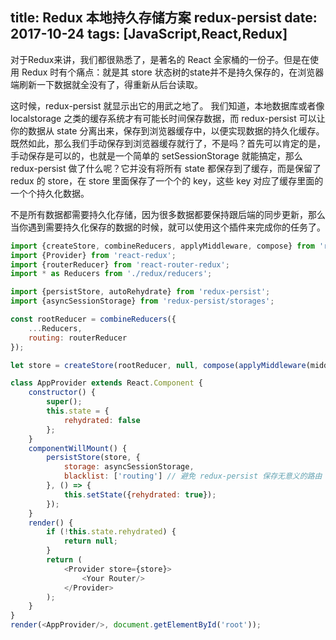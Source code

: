 title: Redux 本地持久存储方案 redux-persist
date: 2017-10-24
tags: [JavaScript,React,Redux]
---

对于Redux来讲，我们都很熟悉了，是著名的 React 全家桶的一份子。但是在使用 Redux 时有个痛点：就是其 store 状态树的state并不是持久保存的，在浏览器端刷新一下数据就全没有了，得重新从后台读取。

这时候，redux-persist 就显示出它的用武之地了。
我们知道，本地数据库或者像 localstorage 之类的缓存系统才有可能长时间保存数据，而 redux-persist 可以让你的数据从 state 分离出来，保存到浏览器缓存中，以便实现数据的持久化缓存。
既然如此，那么我们手动保存到浏览器缓存就行了，不是吗？首先可以肯定的是，手动保存是可以的，也就是一个简单的 setSessionStorage 就能搞定，那么 redux-persist 做了什么呢？它并没有将所有 state 都保存到了缓存，而是保留了 redux 的 store，在 store 里面保存了一个个的 key，这些 key 对应了缓存里面的一个个持久化数据。

不是所有数据都需要持久化存储，因为很多数据都要保持跟后端的同步更新，那么当你遇到需要持久化保存的数据的时候，就可以使用这个插件来完成你的任务了。

```javascript
import {createStore, combineReducers, applyMiddleware, compose} from 'redux';
import {Provider} from 'react-redux';
import {routerReducer} from 'react-router-redux';
import * as Reducers from './redux/reducers';

import {persistStore, autoRehydrate} from 'redux-persist';
import {asyncSessionStorage} from 'redux-persist/storages';

const rootReducer = combineReducers({
    ...Reducers,
    routing: routerReducer
});

let store = createStore(rootReducer, null, compose(applyMiddleware(middleware), autoRehydrate()));

class AppProvider extends React.Component {
    constructor() {
        super();
        this.state = {
            rehydrated: false
        };
    }
    componentWillMount() {
        persistStore(store, {
            storage: asyncSessionStorage,
            blacklist: ['routing'] // 避免 redux-persist 保存无意义的路由 Reducer 产生的导航信息
        }, () => {
            this.setState({rehydrated: true});
        });
    }
    render() {
        if (!this.state.rehydrated) {
            return null;
        }
        return (
            <Provider store={store}>
                <Your Router/>
            </Provider>
        );
    }
}
render(<AppProvider/>, document.getElementById('root'));
```
